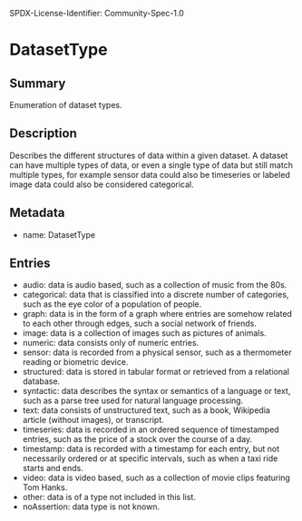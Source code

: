 SPDX-License-Identifier: Community-Spec-1.0

# DatasetType

## Summary

Enumeration of dataset types.

## Description

Describes the different structures of data within a given dataset. A dataset can have multiple types of data, or even a single type of data but still match multiple types, for example sensor data could also be timeseries or labeled image data could also be considered categorical.

## Metadata

- name: DatasetType

## Entries

- audio: data is audio based, such as a collection of music from the 80s.
- categorical: data that is classified into a discrete number of categories, such as the eye color of a population of people.
- graph: data is in the form of a graph where entries are somehow related to each other through edges, such a social network of friends.
- image: data is a collection of images such as pictures of animals.
- numeric: data consists only of numeric entries.
- sensor: data is recorded from a physical sensor, such as a thermometer reading or biometric device.
- structured: data is stored in tabular format or retrieved from a relational database.
- syntactic: data describes the syntax or semantics of a language or text, such as a parse tree used for natural language processing.
- text: data consists of unstructured text, such as a book, Wikipedia article (without images), or transcript.
- timeseries: data is recorded in an ordered sequence of timestamped entries, such as the price of a stock over the course of a day.
- timestamp: data is recorded with a timestamp for each entry, but not necessarily ordered or at specific intervals, such as when a taxi ride starts and ends.
- video: data is video based, such as a collection of movie clips featuring Tom Hanks.
- other: data is of a type not included in this list.
- noAssertion: data type is not known.
